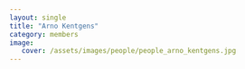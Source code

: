 ```yaml
---
layout: single
title: "Arno Kentgens"
category: members
image:
   cover: /assets/images/people/people_arno_kentgens.jpg
---
```



